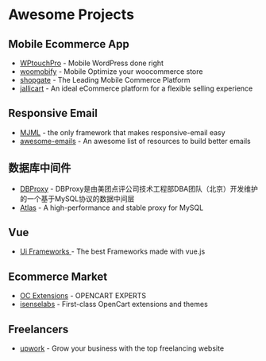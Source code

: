 # Awesome Projects

## Mobile Ecommerce App

* [WPtouchPro](https://www.wptouch.com/) - Mobile WordPress done right
* [woomobify](https://www.woomobify.com/) - Mobile Optimize your woocommerce store
* [shopgate](https://www.shopgate.com/en) - The Leading Mobile Commerce Platform
* [jallicart](https://www.jallicart.com/) - An ideal eCommerce platform for a flexible selling experience

## Responsive Email

* [MJML](https://mjml.io/) - the only framework that makes responsive-email easy
* [awesome-emails](https://github.com/jonathandion/awesome-emails) - An awesome list of resources to build better emails

## 数据库中间件

* [DBProxy](https://github.com/Meituan-Dianping/DBProxy) - DBProxy是由美团点评公司技术工程部DBA团队（北京）开发维护的一个基于MySQL协议的数据中间层
* [Atlas](https://github.com/Qihoo360/Atlas) - A high-performance and stable proxy for MySQL

## Vue

* [Ui Frameworks ](https://madewithvuejs.com/frameworks) - The best Frameworks made with vue.js

## Ecommerce Market

* [OC Extensions](https://www.oc-extensions.com/) - OPENCART EXPERTS 
* [isenselabs](https://isenselabs.com/) - First-class OpenCart extensions and themes

## Freelancers

* [upwork](https://www.upwork.com/) - Grow your business with the top freelancing website



